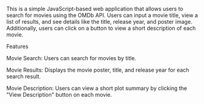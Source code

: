 This is a simple JavaScript-based web application that allows users to search for movies using the OMDb API. Users can input a movie title, view a list of results, and see details like the title, release year, and poster image. Additionally, users can click on a button to view a short description of each movie.

Features

Movie Search: Users can search for movies by title.

Movie Results: Displays the movie poster, title, and release year for each search result.

Movie Description: Users can view a short plot summary by clicking the "View Description" button on each movie.
